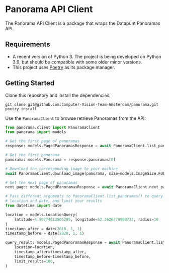 # Panorama API Client

The Panorama API Client is a package that wraps the Datapunt Panoramas API.

## Requirements

- A recent version of Python 3. The project is being developed on Python 3.9, but should be compatible with some older minor versions.
- This project uses [Poetry](https://python-poetry.org/) as its package manager.

## Getting Started

Clone this repository and install the dependencies:

```shell
git clone git@github.com:Computer-Vision-Team-Amsterdam/panorama.git
poetry install
```

Use the `PanoramaClient` to browse retrieve Panoramas from the API:

```python
from panorama.client import PanoramaClient
from panorama import models

# Get the first page of panoramas
response: models.PagedPanoramasResponse = await PanoramaClient.list_panoramas()

# Get the first panorama
panorama: models.Panorama = response.panoramas[0]

# Download the corresponding image to your machine
await PanoramaClient.download_image(panorama, size=models.ImageSize.FULL)

# Get the next page of panoramas
next_page: models.PagedPanoramasResponse = await PanoramaClient.next_page(response)

# Pass different arguments to PanoramaClient.list_panoramas() to query
# location and date, and limit your results
from datetime import date

location = models.LocationQuery(
    latitude=4.90774612505295, longitude=52.3626770908732, radius=10
)
timestamp_after = date(2018, 1, 1)
timestamp_before = date(2020, 1, 1)

query_result: models.PagedPanoramasResponse = await PanoramaClient.list_panoramas(
    location=location,
    timestamp_after=timestamp_after,
    timestamp_before=timestamp_before,
    limit_results=100,
)
```
